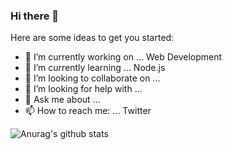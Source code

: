 ### Hi there 👋

Here are some ideas to get you started:

- 🔭 I’m currently working on ... Web Development
- 🌱 I’m currently learning ... Node.js
- 👯 I’m looking to collaborate on ... 
- 🤔 I’m looking for help with ...
- 💬 Ask me about ...
- 📫 How to reach me: ... Twitter

![Anurag's github stats](https://github-readme-stats.vercel.app/api?username=james-pierson&show_icons=true&theme=dark)

